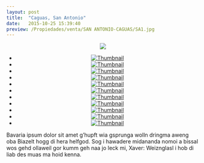 ```yaml
---
layout: post
title:  "Caguas, San Antonio"
date:   2015-10-25 15:39:40
preview: /Propiedades/venta/SAN ANTONIO-CAGUAS/SA1.jpg
---
```


<center>
	<div class="mainImg">
		<img src="/Edweb/Propiedades/venta/SAN ANTONIO-CAGUAS/SA1.jpg" class="custom">
	</div>
	<!--aqui comienza las fotos pequeñas -->
	<ul class="thumbnails">
	  <li>
	    <a href="/Edweb/Propiedades/venta/SAN ANTONIO-CAGUAS/SA1.jpg">
	      <img class="tumbnails" src="/Edweb/Propiedades/venta/SAN ANTONIO-CAGUAS/SA1.jpg" alt="Thumbnail">
	    </a>
	  </li>
	  <li>
	    <a href="/Edweb/Propiedades/venta/SAN ANTONIO-CAGUAS/SA2.jpg">
	      <img class="tumbnails" src="/Edweb/Propiedades/venta/SAN ANTONIO-CAGUAS/SA1.jpg" alt="Thumbnail">
	    </a>
	  </li>
	  <li>
	    <a href="/Edweb/Propiedades/venta/SAN ANTONIO-CAGUAS/SA3.jpg">
	      <img class="tumbnails" src="/Edweb/Propiedades/venta/SAN ANTONIO-CAGUAS/SA3.jpg" alt="Thumbnail">
	    </a>
	  </li>
	  <li>
	    <a href="/Edweb/Propiedades/venta/SAN ANTONIO-CAGUAS/SA4.jpg">
	      <img class="tumbnails" src="/Edweb/Propiedades/venta/SAN ANTONIO-CAGUAS/SA4.jpg" alt="Thumbnail">
	    </a>
	  </li>
	  <li>
	    <a href="/Edweb/Propiedades/venta/SAN ANTONIO-CAGUAS/SA5.jpg">
	      <img class="tumbnails" src="/Edweb/Propiedades/venta/SAN ANTONIO-CAGUAS/SA5.jpg" alt="Thumbnail">
	    </a>
	  </li>
	  <li>
	    <a href="/Edweb/Propiedades/venta/SAN ANTONIO-CAGUAS/SA6.jpg">
	      <img class="tumbnails" src="/Edweb/Propiedades/venta/SAN ANTONIO-CAGUAS/SA6.jpg" alt="Thumbnail">
	    </a>
	  </li>
	  <li>
	    <a href="/Edweb/Propiedades/venta/SAN ANTONIO-CAGUAS/IMG_4227.JPG">
	      <img class="tumbnails" src="/Edweb/Propiedades/venta/SAN ANTONIO-CAGUAS/IMG_4227.JPG" alt="Thumbnail">
	    </a>
	  </li>
	  <li>
	    <a href="/Edweb/Propiedades/venta/SAN ANTONIO-CAGUAS/IMG_4229.JPG">
	      <img class="tumbnails" src="/Edweb/Propiedades/venta/SAN ANTONIO-CAGUAS/IMG_4229.JPG" alt="Thumbnail">
	    </a>
	  </li>
	  <li>
	    <a href="/Edweb/Propiedades/venta/SAN ANTONIO-CAGUAS/IMG_4232.JPG">
	      <img class="tumbnails" src="/Edweb/Propiedades/venta/SAN ANTONIO-CAGUAS/IMG_4232.JPG" alt="Thumbnail">
	    </a>
	  </li>
	  <li>
	    <a href="/Edweb/Propiedades/venta/SAN ANTONIO-CAGUAS/IMG_4233.JPG">
	      <img class="tumbnails" src="/Edweb/Propiedades/venta/SAN ANTONIO-CAGUAS/IMG_4233.JPG" alt="Thumbnail">
	    </a>
	  </li>
	  <li>
	    <a href="/Edweb/Propiedades/venta/SAN ANTONIO-CAGUAS/IMG_4247.JPG">
	      <img class="tumbnails" src="/Edweb/Propiedades/venta/SAN ANTONIO-CAGUAS/IMG_4247.JPG" alt="Thumbnail">
	    </a>
	  </li>
	</ul>
	<script src="https://ajax.googleapis.com/ajax/libs/jquery/1.9.1/jquery.min.js"></script>
	<script type="text/javascript" src="/Edweb/js/jquery.simpleGal.js"></script>
	<script>
		$(document).ready(function () {
			$('.thumbnails').simpleGal({
				mainImage: '.custom'
			});
		});
	</script>
</center>

Bavaria ipsum dolor sit amet g’hupft wia gsprunga wolln dringma aweng oba Biazelt hogg di hera helfgod. Sog i hawadere midananda nomoi a bissal wos gehd ollaweil gor kumm geh naa jo leck mi, Xaver: Weiznglasl i hob di liab des muas ma hoid kenna.
